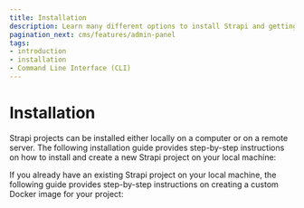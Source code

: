 ```yaml
---
title: Installation
description: Learn many different options to install Strapi and getting started on using it.
pagination_next: cms/features/admin-panel
tags:
- introduction
- installation
- Command Line Interface (CLI)
---
```


# Installation

Strapi projects can be installed either locally on a computer or on a remote server. The following installation guide provides step-by-step instructions on how to install and create a new Strapi project on your local machine:

<CustomDocCard title="CLI" description="Create a project on your local machine using the CLI." link="/cms/installation/cli" />

If you already have an existing Strapi project on your local machine, the following guide provides step-by-step instructions on creating a custom Docker image for your project:

<CustomDocCard title="Docker" description="Create a custom Docker container from a local project." link="/cms/installation/docker" />
